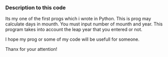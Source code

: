 ### Description to this code

Its my one of the first progs which i wrote in Python.
This is prog may calculate days in mounth. You must input number of mounth and year. This program takes into account the leap year that you entered or not.

I hope my prog or some of my code will be usefull for someone.

Thanx for your attention!
